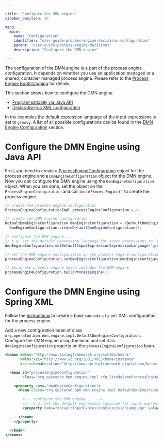 ```yaml
---

title: 'Configure the DMN engine'
sidebar_position: 10

menu:
  main:
    name: "Configuration"
    identifier: "user-guide-process-engine-decisions-configuration"
    parent: "user-guide-process-engine-decisions"
    description: "Configure the DMN engine"

---
```


The configuration of the DMN engine is a part of the process engine configuration. It depends on whether you use an application managed or a shared, container managed process engine. Please refer to the [Process Engine Bootstrapping] for details.

This section shows how to configure the DMN engine:

* [Programmatically via Java API](#configure-the-dmn-engine-using-java-api)
* [Declarative via XML configuration](#configure-the-dmn-engine-using-spring-xml)

In the examples the default expression language of the input expressions is set to `groovy`. A list of all possible configurations can be found in the [DMN Engine Configuration] section.

# Configure the DMN Engine using Java API

First, you need to create a [ProcessEngineConfiguration](../user-guide/process-engine/process-engine-bootstrapping.md#bootstrap-a-process-engine-using-the-java-api) object for the process engine and a `DmnEngineConfiguration` object for the DMN engine. Now you can configure the DMN engine using the `DmnEngineConfiguration` object. When you are done, set the object on the `ProcessEngineConfiguration` and call `buildProcessEngine()` to create the process engine.

```java
// create the process engine configuration
ProcessEngineConfigurationImpl processEngineConfiguration = // ...

// create the DMN engine configuration
DefaultDmnEngineConfiguration dmnEngineConfiguration = (DefaultDmnEngineConfiguration)
  DmnEngineConfiguration.createDefaultDmnEngineConfiguration();

// configure the DMN engine ...
// e.g. set the default expression language for input expressions to `groovy`
dmnEngineConfiguration.setDefaultInputExpressionExpressionLanguage("groovy");

// set the DMN engine configuration on the process engine configuration
processEngineConfiguration.setDmnEngineConfiguration(dmnEngineConfiguration);

// build the process engine which includes the DMN engine
processEngineConfiguration.buildProcessEngine();
```

# Configure the DMN Engine using Spring XML

Follow the [instructions](../user-guide/process-engine/process-engine-bootstrapping.md#configure-process-engine-using-spring-xml) to create a base `camunda.cfg.xml` XML configuration for the process engine.

Add a new configuration bean of class `org.operaton.bpm.dmn.engine.impl.DefaultDmnEngineConfiguration`. Configure the DMN engine using the bean and set it as `dmnEngineConfiguration` property on the `processEngineConfiguration` bean.

```xml
<beans xmlns="http://www.springframework.org/schema/beans"
       xmlns:xsi="http://www.w3.org/2001/XMLSchema-instance"
       xsi:schemaLocation="http://www.springframework.org/schema/beans http://www.springframework.org/schema/beans/spring-beans.xsd">

  <bean id="processEngineConfiguration"
        class="org.operaton.bpm.engine.impl.cfg.StandaloneProcessEngineConfiguration">

    <property name="dmnEngineConfiguration">
      <bean class="org.operaton.bpm.dmn.engine.impl.DefaultDmnEngineConfiguration">

        <!-- configure the DMN engine ... -->
        <!-- e.g. set the default expression language for input expressions to `groovy` -->
        <property name="defaultInputExpressionExpressionLanguage" value="groovy" />

      </bean>
    </property>

  </bean>
</beans>
```

[Process Engine Bootstrapping]: ../user-guide/process-engine/process-engine-bootstrapping.md
[DMN Engine Configuration]: ../user-guide/dmn-engine/embed.md#configuration-of-the-dmn-engine
